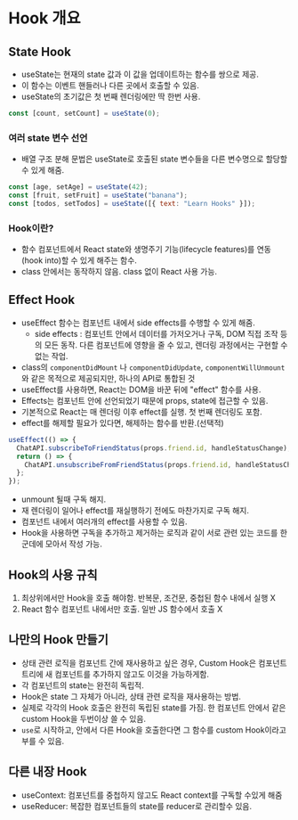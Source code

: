 # Hook 개요

## State Hook

- useState는 현재의 state 값과 이 값을 업데이트하는 함수를 쌍으로 제공.
- 이 함수는 이벤트 핸들러나 다른 곳에서 호출할 수 있음.
- useState의 초기값은 첫 번째 렌더링에만 딱 한번 사용.

```js
const [count, setCount] = useState(0);
```

### 여러 state 변수 선언

- 배열 구조 분해 문법은 useState로 호출된 state 변수들을 다른 변수명으로 할당할 수 있게 해줌.

```js
const [age, setAge] = useState(42);
const [fruit, setFruit] = useState("banana");
const [todos, setTodos] = useState([{ text: "Learn Hooks" }]);
```

### Hook이란?

- 함수 컴포넌트에서 React state와 생명주기 기능(lifecycle features)를 연동(hook into)할 수 있게 해주는 함수.
- class 안에서는 동작하지 않음. class 없이 React 사용 가능.

## Effect Hook

- useEffect 함수는 컴포넌트 내에서 side effects를 수행할 수 있게 해줌.
  - side effects : 컴포넌트 안에서 데이터를 가저오거나 구독, DOM 직접 조작 등의 모든 동작. 다른 컴포넌트에 영향을 줄 수 있고, 렌더링 과정에서는 구현할 수 없는 작업.
- class의 `componentDidMount` 나 `componentDidUpdate`, `componentWillUnmount`와 같은 목적으로 제공되지만, 하나의 API로 통합된 것
- useEffect를 사용하면, React는 DOM을 바꾼 뒤에 "effect" 함수를 사용.
- Effects는 컴포넌트 안에 선언되었기 때문에 props, state에 접근할 수 있음.
- 기본적으로 React는 매 렌더링 이후 effect를 실행. 첫 번째 렌더링도 포함.
- effect를 해제할 필요가 있다면, 해제하는 함수를 반환.(선택적)

```js
useEffect(() => {
  ChatAPI.subscribeToFriendStatus(props.friend.id, handleStatusChange);
  return () => {
    ChatAPI.unsubscribeFromFriendStatus(props.friend.id, handleStatusChange);
  };
});
```

- unmount 될때 구독 해지.
- 재 렌더링이 일어나 effect를 재실행하기 전에도 마찬가지로 구독 해지.
- 컴포넌트 내에서 여러개의 effect를 사용할 수 있음.
- Hook을 사용하면 구독을 추가하고 제거하는 로직과 같이 서로 관련 있는 코드를 한군데에 모아서 작성 가능.

## Hook의 사용 규칙

1. 최상위에서만 Hook을 호출 해야함. 반복문, 조건문, 중첩된 함수 내에서 실행 X
2. React 함수 컴포넌트 내에서만 호출. 일반 JS 함수에서 호출 X

## 나만의 Hook 만들기

- 상태 관련 로직을 컴포넌트 간에 재사용하고 싶은 경우, Custom Hook은 컴포넌트 트리에 새 컴포넌트를 추가하지 않고도 이것을 가능하게함.
- 각 컴포넌트의 state는 완전히 독립적.
- Hook은 state 그 자체가 아니라, 상태 관련 로직을 재사용하는 방법.
- 실제로 각각의 Hook 호출은 완전히 독립된 state를 가짐. 한 컴포넌트 안에서 같은 custom Hook을 두번이상 쓸 수 있음.
- `use`로 시작하고, 안에서 다른 Hook을 호출한다면 그 함수를 custom Hook이라고 부를 수 있음.

## 다른 내장 Hook

- useContext: 컴포넌트를 중첩하지 않고도 React context를 구독할 수있게 해줌
- useReducer: 복잡한 컴포넌트들의 state를 reducer로 관리할수 있음.
